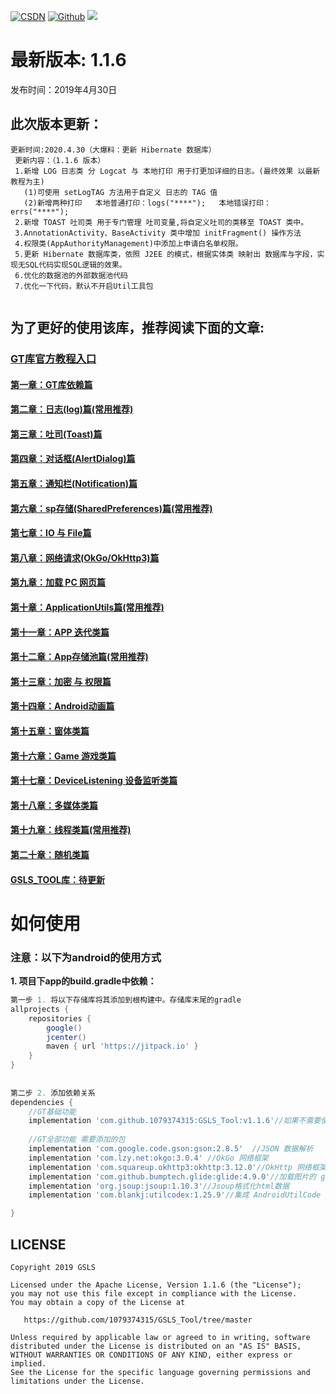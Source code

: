 [![CSDN](https://img.shields.io/badge/Android%20Arsenal-Fragmentation-brightgreen.svg?style=flat)](https://blog.csdn.net/qq_39799899)
[![Github](https://travis-ci.org/YoKeyword/Fragmentation.svg?branch=master)](https://github.com/1079374315)
[![](https://jitpack.io/v/1079374315/GSLS_Tool.svg)](https://jitpack.io/#1079374315/GSLS_Tool)


# 最新版本: 1.1.6
发布时间：2019年4月30日 

## 此次版本更新： 
````
更新时间:2020.4.30（大爆料：更新 Hibernate 数据库）
 更新内容：（1.1.6 版本）
 1.新增 LOG 日志类 分 Logcat 与 本地打印 用于打更加详细的日志。(最终效果 以最新教程为主)
   (1)可使用 setLogTAG 方法用于自定义 日志的 TAG 值
   (2)新增两种打印   本地普通打印：logs("****");   本地错误打印：errs("****");
 2.新增 TOAST 吐司类 用于专门管理 吐司变量,将自定义吐司的类移至 TOAST 类中。
 3.AnnotationActivity、BaseActivity 类中增加 initFragment() 操作方法
 4.权限类(AppAuthorityManagement)中添加上申请白名单权限。
 5.更新 Hibernate 数据库类，依照 J2EE 的模式，根据实体类 映射出 数据库与字段，实现无SQL代码实现SQL逻辑的效果。
 6.优化的数据池的外部数据池代码
 7.优化一下代码，默认不开启Util工具包
 
````

## 为了更好的使用该库，推荐阅读下面的文章:
### [GT库官方教程入口](https://blog.csdn.net/qq_39799899/category_9956339.html)

#### [第一章：GT库依赖篇](https://blog.csdn.net/qq_39799899/article/details/105819914)
#### [第二章：日志(log)篇(常用推荐)](https://blog.csdn.net/qq_39799899/article/details/105820384)
#### [第三章：吐司(Toast)篇](https://blog.csdn.net/qq_39799899/article/details/105845905)
#### [第四章：对话框(AlertDialog)篇](https://blog.csdn.net/qq_39799899/article/details/105846700)
#### [第五章：通知栏(Notification)篇](https://blog.csdn.net/qq_39799899/article/details/105848605)
#### [第六章：sp存储(SharedPreferences)篇(常用推荐)](https://blog.csdn.net/qq_39799899/article/details/105849289)
#### [第七章：IO 与 File篇](https://blog.csdn.net/qq_39799899/article/details/105849346)
#### [第八章：网络请求(OkGo/OkHttp3)篇](https://blog.csdn.net/qq_39799899/article/details/105849520)
#### [第九章：加载 PC 网页篇](https://blog.csdn.net/qq_39799899/article/details/105849651)
#### [第十章：ApplicationUtils篇(常用推荐)](https://blog.csdn.net/qq_39799899/article/details/105849722)
#### [第十一章：APP 迭代类篇](https://blog.csdn.net/qq_39799899/article/details/105850939)
#### [第十二章：App存储池篇(常用推荐)](https://blog.csdn.net/qq_39799899/article/details/105851165)
#### [第十三章：加密 与 权限篇](https://blog.csdn.net/qq_39799899/article/details/105851221)
#### [第十四章：Android动画篇](https://blog.csdn.net/qq_39799899/article/details/105851308)
#### [第十五章：窗体类篇](https://blog.csdn.net/qq_39799899/article/details/105851423)
#### [第十六章：Game 游戏类篇](https://blog.csdn.net/qq_39799899/article/details/105851465)
#### [第十七章：DeviceListening  设备监听类篇](https://blog.csdn.net/qq_39799899/article/details/105851553)
#### [第十八章：多媒体类篇](https://blog.csdn.net/qq_39799899/article/details/105851586)
#### [第十九章：线程类篇(常用推荐)](https://blog.csdn.net/qq_39799899/article/details/105851643)
#### [第二十章：随机类篇](https://blog.csdn.net/qq_39799899/article/details/105851774)

#### [GSLS_TOOL库：待更新]()

# 如何使用
### 注意：以下为android的使用方式
**1. 项目下app的build.gradle中依赖：**

````gradle
第一步 1. 将以下存储库将其添加到根构建中。存储库末尾的gradle
allprojects {
    repositories {
        google()
        jcenter()
        maven { url 'https://jitpack.io' }
    }
}
	
	
第二步 2. 添加依赖关系
dependencies {
	//GT基础功能
	implementation 'com.github.1079374315:GSLS_Tool:v1.1.6'//如果不需要使用全部功能，可以只添加GT基础依赖。
	
	//GT全部功能 需要添加的包
 	implementation 'com.google.code.gson:gson:2.8.5'  //JSON 数据解析
 	implementation 'com.lzy.net:okgo:3.0.4' //OkGo 网络框架
 	implementation 'com.squareup.okhttp3:okhttp:3.12.0'//OkHttp 网络框架
 	implementation 'com.github.bumptech.glide:glide:4.9.0'//加载图片的 glide
 	implementation 'org.jsoup:jsoup:1.10.3'//Jsoup格式化html数据
 	implementation 'com.blankj:utilcodex:1.25.9'//集成 AndroidUtilCode 工具包

}
````



## LICENSE
````
Copyright 2019 GSLS

Licensed under the Apache License, Version 1.1.6 (the "License");
you may not use this file except in compliance with the License.
You may obtain a copy of the License at

   https://github.com/1079374315/GSLS_Tool/tree/master

Unless required by applicable law or agreed to in writing, software
distributed under the License is distributed on an "AS IS" BASIS,
WITHOUT WARRANTIES OR CONDITIONS OF ANY KIND, either express or implied.
See the License for the specific language governing permissions and
limitations under the License.
````
